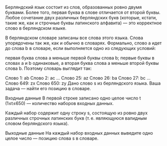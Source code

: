 ﻿Берляндский язык состоит из слов, образованных ровно двумя буквами. Более того, первая буква в слове отличается от второй буквы. Любое сочетание двух различных берляндских букв (которые, кстати, такие же, как и строчные буквы латинского алфавита) — это корректное слово в берляндском языке.

В берляндском словаре записаны все слова этого языка. Слова упорядочены так же, как и обычно в словарях. Формально, слово a идет до слова b в словаре, если выполняется одно из следующих условий:

первая буква слова a меньше первой буквы слова b;
первые буквы в словах a и b одинаковые, а вторая буква слова a меньше второй буквы слова b.
Поэтому словарь выглядит так:

Слово 1: ab
Слово 2: ac
...
Слово 25: az
Слово 26: ba
Слово 27: bc
...
Слово 649: zx
Слово 650: zy
Дано слово s из берляндского языка. Ваша задача — найти его позицию в словаре.

Входные данные
В первой строке записано одно целое число t (1≤t≤650) — количество наборов входных данных.

Каждый набор содержит одну строку s, состоящую из ровно двух различных строчных латинских букв (т. е. являющуюся валидным словом берляндского языка).

Выходные данные
На каждый набор входных данных выведите одно целое число — позицию слова s в словаре.